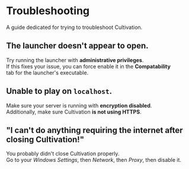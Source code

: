 # Troubleshooting
A guide dedicated for trying to troubleshoot Cultivation.

## The launcher doesn't appear to open.
Try running the launcher with **administrative privileges**.\
If this fixes your issue, you can force enable it in the **Compatability**\
tab for the launcher's executable.

## Unable to play on `localhost`.
Make sure your server is running with **encryption disabled**.\
Additionally, make sure Cultivation **is not using HTTPS**.

## "I can't do anything requiring the internet after closing Cultivation!"
You probably didn't close Cultivation properly.\
Go to your *Windows Settings*, then *Network*, then *Proxy*, then disable it.